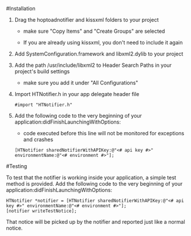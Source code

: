 #Installation

1. Drag the hoptoadnotifier and kissxml folders to your project
    
    - make sure "Copy Items" and "Create Groups" are selected
    
    - If you are already using kissxml, you don't need to include it again

2. Add SystemConfiguration.framework and libxml2.dylib to your project

3. Add the path /usr/include/libxml2 to Header Search Paths in your project's build settings
  
    - make sure you add it under "All Configurations"

4. Import HTNotifier.h in your app delegate header file

    `#import "HTNotifier.h"`

5. Add the following code to the very beginning of your application:didFinishLaunchingWithOptions:
    - code executed before this line will not be monitored for exceptions and crashes

    `[HTNotifier sharedNotifierWithAPIKey:@"<# api key #>" environmentName:@"<# environment #>"];`

#Testing

To test that the notifier is working inside your application, a simple test method is provided. Add the following code to the very beginning of your application:didFinishLaunchingWithOptions:

    HTNotifier *notifier = [HTNotifier sharedNotifierWithAPIKey:@"<# api key #>" environmentName:@"<# environment #>"];
    [notifier writeTestNotice];
    
That notice will be picked up by the notifier and reported just like a normal notice.